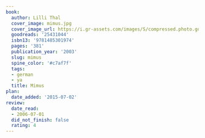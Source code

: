 ```yaml
---
book:
  author: Lilli Thal
  cover_image: mimus.jpg
  cover_image_url: https://i.gr-assets.com/images/S/compressed.photo.goodreads.com/books/1430052907l/25431044._SX98_.jpg
  goodreads: '25431044'
  isbn13: '9781485301974'
  pages: '381'
  publication_year: '2003'
  slug: mimus
  spine_color: '#c7af7f'
  tags:
  - german
  - ya
  title: Mimus
plan:
  date_added: '2015-07-02'
review:
  date_read:
  - 2006-07-01
  did_not_finish: false
  rating: 4
---
```

